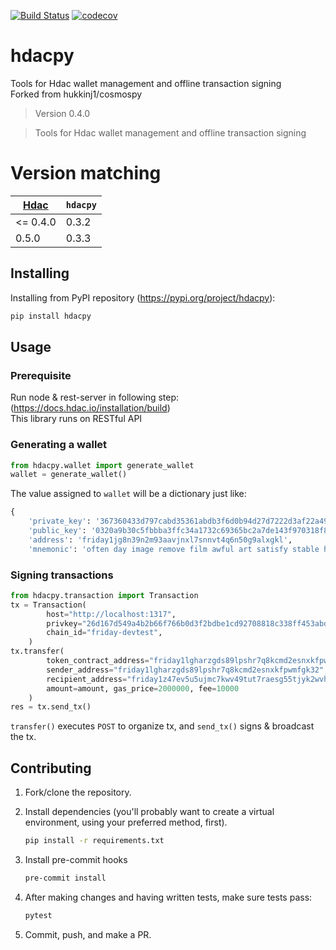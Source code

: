 [![Build Status](https://travis-ci.org/psy2848048/hdacpy.svg?branch=master)](https://travis-ci.org/psy2848048/hdacpy)
[![codecov](https://codecov.io/gh/psy2848048/hdacpy/branch/master/graph/badge.svg)](https://codecov.io/gh/psy2848048/hdacpy)
# hdacpy

Tools for Hdac wallet management and offline transaction signing  
Forked from hukkinj1/cosmospy

<!--- Don't edit the version line below manually. Let bump2version do it for you. -->
> Version 0.4.0

> Tools for Hdac wallet management and offline transaction signing

# Version matching

| [Hdac](https://github.com/hdac-io/friday) | `hdacpy` |
|------|----------|
| <= 0.4.0 | 0.3.2 |
| 0.5.0 | 0.3.3 |

## Installing
Installing from PyPI repository (https://pypi.org/project/hdacpy):
```bash
pip install hdacpy
```

## Usage

### Prerequisite

Run node & rest-server in following step: (https://docs.hdac.io/installation/build)  
This library runs on RESTful API

### Generating a wallet
```python
from hdacpy.wallet import generate_wallet
wallet = generate_wallet()
```
The value assigned to `wallet` will be a dictionary just like:
```python
{
    'private_key': '367360433d797cabd35361abdb3f6d0b94d27d7222d3af22a49028b7f4beb85d',
    'public_key': '0320a9b30c5fbbba3ffc34a1732c69365bc2a7de143f970318f8f1a2a38018dc6a',
    'address': 'friday1jg8n39n2m93aavjnxl7snnvt4q6n50g9alxgkl',
    'mnemonic': 'often day image remove film awful art satisfy stable honey provide cactus example flock vacuum adult cool install erase able pencil cancel retreat win'}
 ```

### Signing transactions
```python
from hdacpy.transaction import Transaction
tx = Transaction(
        host="http://localhost:1317",
        privkey="26d167d549a4b2b66f766b0d3f2bdbe1cd92708818c338ff453abde316a2bd59",
        chain_id="friday-devtest",
    )
tx.transfer(
        token_contract_address="friday1lgharzgds89lpshr7q8kcmd2esnxkfpwmfgk32",
        sender_address="friday1lgharzgds89lpshr7q8kcmd2esnxkfpwmfgk32",
        recipient_address="friday1z47ev5u5ujmc7kwv49tut7raesg55tjyk2wvhd",
        amount=amount, gas_price=2000000, fee=10000
    )
res = tx.send_tx()
```
`transfer()` executes `POST` to organize tx, and `send_tx()` signs & broadcast the tx.

## Contributing
1. Fork/clone the repository.

1. Install dependencies (you'll probably want to create a virtual environment, using your preferred method, first).
    ```bash
    pip install -r requirements.txt
    ```

1. Install pre-commit hooks
    ```bash
    pre-commit install
    ```

1. After making changes and having written tests, make sure tests pass:
    ```bash
    pytest
    ```

1. Commit, push, and make a PR.
